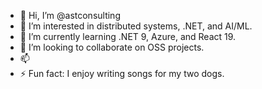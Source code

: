 - 👋 Hi, I’m @astconsulting
- 👀 I’m interested in distributed systems, .NET, and AI/ML.
- 🌱 I’m currently learning .NET 9, Azure, and React 19.
- 💞️ I’m looking to collaborate on OSS projects.
- 📫 
- ⚡ Fun fact: I enjoy writing songs for my two dogs.

<!---
astconsulting/astconsulting is a ✨ special ✨ repository because its `README.md` (this file) appears on your GitHub profile.
You can click the Preview link to take a look at your changes.
--->
